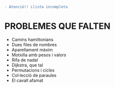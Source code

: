 ```diff
- Atenció!! Llista incompleta
```
# PROBLEMES QUE FALTEN
- Camins hamiltonians
- Dues files de nombres
- Aparellament màxim
- Motxilla amb pesos i valors
- Rifa de nadal
- Dijkstra, que tal
- Permutacions i cicles
- Col·lecció de paraules
- El cavall afamat
